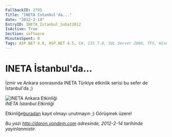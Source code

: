 ```yaml
---
FallbackID: 2795
Title: "INETA İstanbul'da..."
date: "2012-2-14"
EntryID: INETA_Istanbul_Subat2012
IsActive: True
Section: software
MinutesSpent: 0
Tags: ASP.NET 4.0, ASP.NET 4.5, C#, IIS 7.0, SQL Server 2008, TFS, Windows Azure, Windows Phone, Windows Phone 7.5, XNA
---
```

# INETA İstanbul'da...
İzmir ve Ankara sonrasında INETA Türkiye etkinlik serisi bu sefer de
İstanbul'da ;)

![INETA Ankara
Etkinliği](media/INETA_Istanbul_Subat2012/ineta_istanbul_2012.jpg)\
*INETA İstanbul Etkinliği*

Etkinliğe[buradan](http://www.inetatr.org/oforms/yazilimcilar-istanbul-da-bulusuyor)
kayıt olmayı unutmayın ;) Görüşmek üzere!



*Bu yazi http://daron.yondem.com adresinde, 2012-2-14 tarihinde yayinlanmistir.*

